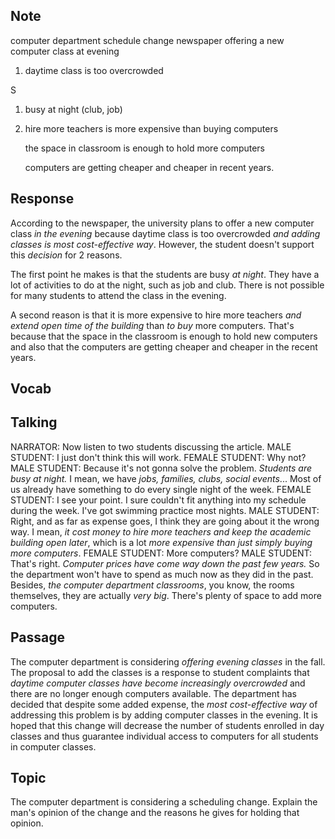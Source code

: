 ## Note
computer department schedule change newspaper
offering a new computer class at evening
1. daytime class is too overcrowded

S
1. busy at night (club, job)
2. hire more teachers is more expensive than buying computers 

	the space in classroom is enough to hold more computers
	
	computers are getting cheaper and cheaper in recent years.

## Response
According to the newspaper, the university plans to offer a new computer class *in the evening* because daytime class is too overcrowded *and adding classes is most cost-effective way*. However, the student doesn't support this *decision* for 2 reasons.

The first point he makes is that the students are busy *at night*. They have a lot of activities to do at the night, such as job and club. There is not possible for many students to attend the class in the evening.

A second reason is that it is more expensive to hire more teachers *and extend open time of the building* than *to buy* more computers. That's because that the space in the classroom is enough to hold new computers and also that the computers are getting cheaper and cheaper in the recent years.

## Vocab

## Talking
NARRATOR: Now listen to two students discussing the article.
MALE STUDENT: I just don't think this will work.
FEMALE STUDENT: Why not?
MALE STUDENT: Because it's not gonna solve the problem.
*Students are busy at night.*
I mean, we have *jobs, families, clubs, social events*... Most of us already have something to do every single night of the week.
FEMALE STUDENT: I see your point.
I sure couldn't fit anything into my schedule during the week.
I've got swimming practice most nights.
MALE STUDENT: Right, and as far as expense goes, I think they are going about it the wrong way.
I mean, *it cost money to hire more teachers and keep the academic building open later*, which is a lot *more expensive than just simply buying more computers*.
FEMALE STUDENT: More computers?
MALE STUDENT: That's right.
*Computer prices have come way down the past few years.*
So the department won't have to spend as much now as they did in the past.
Besides, *the computer department classrooms*, you know, the rooms themselves, they are actually *very big*.
There's plenty of space to add more computers.

## Passage
The computer department is considering *offering evening classes* in the fall. The proposal to add the classes is a response to student complaints that *daytime computer classes have become increasingly overcrowded* and there are no longer enough computers available. The department has decided that despite some added expense, the *most cost-effective way* of addressing this problem is by adding computer classes in the evening. It is hoped that this change will decrease the number of students enrolled in day classes and thus guarantee individual access to computers for all students in computer classes.

## Topic
The computer department is considering a scheduling change. Explain the man's opinion of the change and the reasons he gives for holding that opinion.